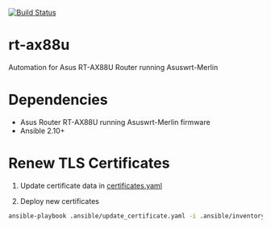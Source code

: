 [![Build Status](https://drone.kiwi-labs.net/api/badges/Diesel-Net/rt-ax88u/status.svg)](https://drone.kiwi-labs.net/Diesel-Net/rt-ax88u)

# rt-ax88u
Automation for Asus RT-AX88U Router running Asuswrt-Merlin

# Dependencies
- Asus Router RT-AX88U running Asuswrt-Merlin firmware
- Ansible 2.10+

# Renew TLS Certificates
1. Update certificate data in [certificates.yaml](.ansible/inventory/production/group_vars/rt-ax88u/certificates.yaml)

2. Deploy new certificates
```bash
ansible-playbook .ansible/update_certificate.yaml -i .ansible/inventory/production/hosts --vault-id ~/.tokens/master_id
```
